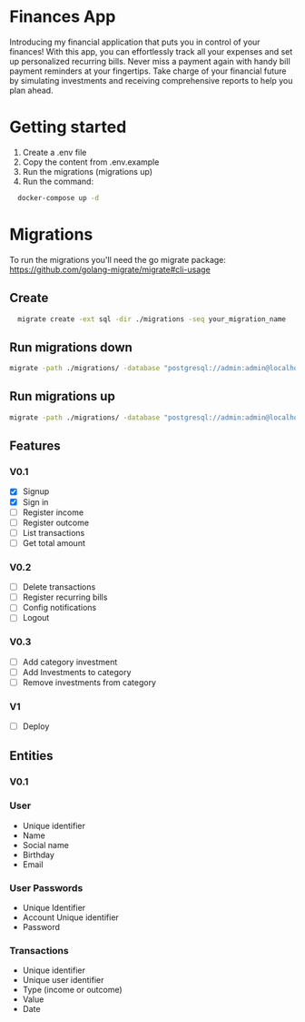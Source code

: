 # Finances App

Introducing my financial application that puts you in control of your finances! With this app, you can effortlessly track all your expenses and set up personalized recurring bills. Never miss a payment again with handy bill payment reminders at your fingertips. Take charge of your financial future by simulating investments and receiving comprehensive reports to help you plan ahead.

# Getting started

1. Create a .env file
2. Copy the content from .env.example
3. Run the migrations (migrations up)
3. Run the command:
```bash
  docker-compose up -d
```

# Migrations
To run the migrations you'll need the go migrate package:
https://github.com/golang-migrate/migrate#cli-usage

## Create
```bash
  migrate create -ext sql -dir ./migrations -seq your_migration_name
```

## Run migrations down
```bash
migrate -path ./migrations/ -database "postgresql://admin:admin@localhost:5432/finances?sslmode=disable" -verbose down
```

## Run migrations up
```bash
migrate -path ./migrations/ -database "postgresql://admin:admin@localhost:5432/finances?sslmode=disable" -verbose up
```

## Features
### V0.1
- [x] Signup
- [x] Sign in
- [ ] Register income
- [ ] Register outcome
- [ ] List transactions
- [ ] Get total amount

### V0.2
- [ ] Delete transactions
- [ ] Register recurring bills
- [ ] Config notifications
- [ ] Logout

### V0.3
- [ ] Add category investment 
- [ ] Add Investments to category
- [ ] Remove investments from category

### V1
- [ ] Deploy


## Entities

### V0.1
### User
- Unique identifier
- Name
- Social name
- Birthday
- Email

### User Passwords
- Unique Identifier
- Account Unique identifier
- Password

### Transactions
- Unique identifier
- Unique user identifier
- Type (income or outcome)
- Value
- Date
